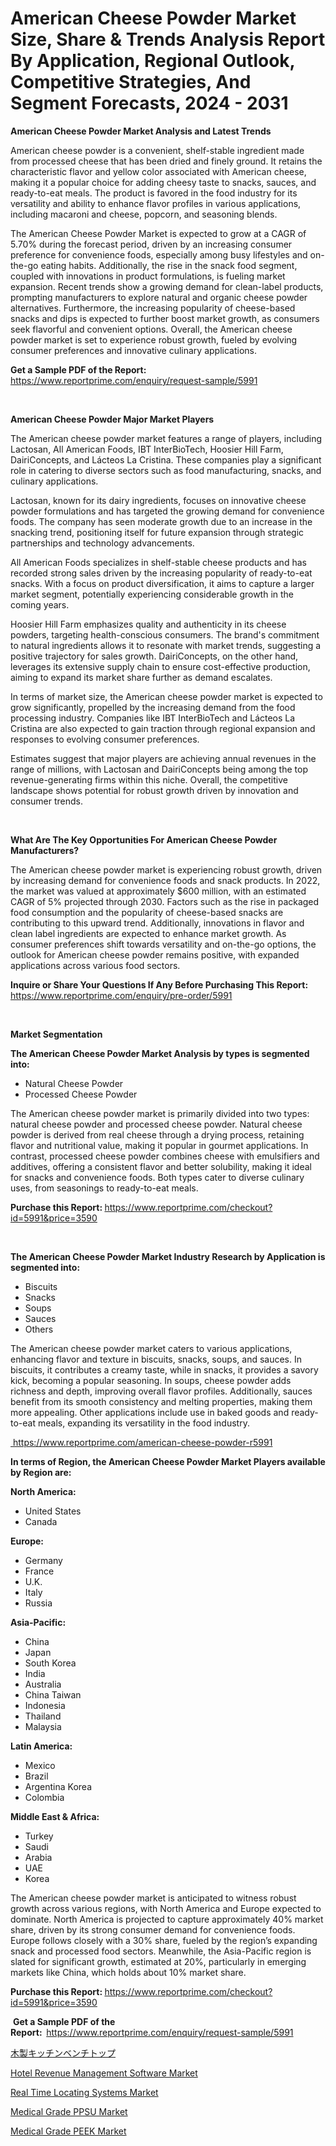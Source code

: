 <p><h1>American Cheese Powder Market Size, Share & Trends Analysis Report By Application, Regional Outlook, Competitive Strategies, And Segment Forecasts, 2024 - 2031</h1></p><p><strong>American Cheese Powder Market Analysis and Latest Trends</strong></p>
<p><p>American cheese powder is a convenient, shelf-stable ingredient made from processed cheese that has been dried and finely ground. It retains the characteristic flavor and yellow color associated with American cheese, making it a popular choice for adding cheesy taste to snacks, sauces, and ready-to-eat meals. The product is favored in the food industry for its versatility and ability to enhance flavor profiles in various applications, including macaroni and cheese, popcorn, and seasoning blends.</p><p>The American Cheese Powder Market is expected to grow at a CAGR of 5.70% during the forecast period, driven by an increasing consumer preference for convenience foods, especially among busy lifestyles and on-the-go eating habits. Additionally, the rise in the snack food segment, coupled with innovations in product formulations, is fueling market expansion. Recent trends show a growing demand for clean-label products, prompting manufacturers to explore natural and organic cheese powder alternatives. Furthermore, the increasing popularity of cheese-based snacks and dips is expected to further boost market growth, as consumers seek flavorful and convenient options. Overall, the American cheese powder market is set to experience robust growth, fueled by evolving consumer preferences and innovative culinary applications.</p></p>
<p><strong>Get a Sample PDF of the Report:&nbsp;</strong> <a href="https://www.reportprime.com/enquiry/request-sample/5991">https://www.reportprime.com/enquiry/request-sample/5991</a></p>
<p>&nbsp;</p>
<p><strong>American Cheese Powder Major Market Players</strong></p>
<p><p>The American cheese powder market features a range of players, including Lactosan, All American Foods, IBT InterBioTech, Hoosier Hill Farm, DairiConcepts, and Lácteos La Cristina. These companies play a significant role in catering to diverse sectors such as food manufacturing, snacks, and culinary applications.</p><p>Lactosan, known for its dairy ingredients, focuses on innovative cheese powder formulations and has targeted the growing demand for convenience foods. The company has seen moderate growth due to an increase in the snacking trend, positioning itself for future expansion through strategic partnerships and technology advancements.</p><p>All American Foods specializes in shelf-stable cheese products and has recorded strong sales driven by the increasing popularity of ready-to-eat snacks. With a focus on product diversification, it aims to capture a larger market segment, potentially experiencing considerable growth in the coming years.</p><p>Hoosier Hill Farm emphasizes quality and authenticity in its cheese powders, targeting health-conscious consumers. The brand's commitment to natural ingredients allows it to resonate with market trends, suggesting a positive trajectory for sales growth. DairiConcepts, on the other hand, leverages its extensive supply chain to ensure cost-effective production, aiming to expand its market share further as demand escalates.</p><p>In terms of market size, the American cheese powder market is expected to grow significantly, propelled by the increasing demand from the food processing industry. Companies like IBT InterBioTech and Lácteos La Cristina are also expected to gain traction through regional expansion and responses to evolving consumer preferences.</p><p>Estimates suggest that major players are achieving annual revenues in the range of millions, with Lactosan and DairiConcepts being among the top revenue-generating firms within this niche. Overall, the competitive landscape shows potential for robust growth driven by innovation and consumer trends.</p></p>
<p>&nbsp;</p>
<p><strong>What Are The Key Opportunities For American Cheese Powder Manufacturers?</strong></p>
<p><p>The American cheese powder market is experiencing robust growth, driven by increasing demand for convenience foods and snack products. In 2022, the market was valued at approximately $600 million, with an estimated CAGR of 5% projected through 2030. Factors such as the rise in packaged food consumption and the popularity of cheese-based snacks are contributing to this upward trend. Additionally, innovations in flavor and clean label ingredients are expected to enhance market growth. As consumer preferences shift towards versatility and on-the-go options, the outlook for American cheese powder remains positive, with expanded applications across various food sectors.</p></p>
<p><strong>Inquire or Share Your Questions If Any Before Purchasing This Report:</strong> <a href="https://www.reportprime.com/enquiry/pre-order/5991">https://www.reportprime.com/enquiry/pre-order/5991</a></p>
<p>&nbsp;</p>
<p><strong>Market Segmentation</strong></p>
<p><strong>The American Cheese Powder Market Analysis by types is segmented into:</strong></p>
<p><ul><li>Natural Cheese Powder</li><li>Processed Cheese Powder</li></ul></p>
<p><p>The American cheese powder market is primarily divided into two types: natural cheese powder and processed cheese powder. Natural cheese powder is derived from real cheese through a drying process, retaining flavor and nutritional value, making it popular in gourmet applications. In contrast, processed cheese powder combines cheese with emulsifiers and additives, offering a consistent flavor and better solubility, making it ideal for snacks and convenience foods. Both types cater to diverse culinary uses, from seasonings to ready-to-eat meals.</p></p>
<p><strong>Purchase this Report:&nbsp;</strong><a href="https://www.reportprime.com/checkout?id=5991&price=3590">https://www.reportprime.com/checkout?id=5991&price=3590</a></p>
<p>&nbsp;</p>
<p><strong>The American Cheese Powder Market Industry Research by Application is segmented into:</strong></p>
<p><ul><li>Biscuits</li><li>Snacks</li><li>Soups</li><li>Sauces</li><li>Others</li></ul></p>
<p><p>The American cheese powder market caters to various applications, enhancing flavor and texture in biscuits, snacks, soups, and sauces. In biscuits, it contributes a creamy taste, while in snacks, it provides a savory kick, becoming a popular seasoning. In soups, cheese powder adds richness and depth, improving overall flavor profiles. Additionally, sauces benefit from its smooth consistency and melting properties, making them more appealing. Other applications include use in baked goods and ready-to-eat meals, expanding its versatility in the food industry.</p></p>
<p><a href="https://www.reportprime.com/american-cheese-powder-r5991">&nbsp;https://www.reportprime.com/american-cheese-powder-r5991</a></p>
<p><strong>In terms of Region, the American Cheese Powder Market Players available by Region are:</strong></p>
<p>
    <p> <strong> North America: </strong>
        <ul>
            <li>United States</li>
            <li>Canada</li>
        </ul>
        </p> 
    <p> <strong> Europe: </strong>
        <ul>
            <li>Germany</li>
            <li>France</li>
            <li>U.K.</li>
            <li>Italy</li>
            <li>Russia</li>
        </ul>
        </p> 
    <p> <strong> Asia-Pacific: </strong>
        <ul>
            <li>China</li>
            <li>Japan</li>
            <li>South Korea</li>
            <li>India</li>
            <li>Australia</li>
            <li>China Taiwan</li>
            <li>Indonesia</li>
            <li>Thailand</li>
            <li>Malaysia</li>
        </ul>
        </p> 
    <p> <strong> Latin America: </strong>
        <ul>
            <li>Mexico</li>
            <li>Brazil</li>
            <li>Argentina Korea</li>
            <li>Colombia</li>
        </ul>
        </p> 
    <p> <strong> Middle East & Africa: </strong>
        <ul>
            <li>Turkey</li>
            <li>Saudi</li>
            <li>Arabia</li>
            <li>UAE</li>
            <li>Korea</li>
        </ul>
    </p>
    </p>
<p><p>The American cheese powder market is anticipated to witness robust growth across various regions, with North America and Europe expected to dominate. North America is projected to capture approximately 40% market share, driven by its strong consumer demand for convenience foods. Europe follows closely with a 30% share, fueled by the region’s expanding snack and processed food sectors. Meanwhile, the Asia-Pacific region is slated for significant growth, estimated at 20%, particularly in emerging markets like China, which holds about 10% market share.</p></p>
<p><strong>Purchase this Report: </strong><a href="https://www.reportprime.com/checkout?id=5991&price=3590">https://www.reportprime.com/checkout?id=5991&price=3590</a></p>
<p>&nbsp;<strong>Get a Sample PDF of the Report:&nbsp;&nbsp;</strong><a href="https://www.reportprime.com/enquiry/request-sample/5991">https://www.reportprime.com/enquiry/request-sample/5991</a></p>
<p><strong></strong></p>
<p><p><a href="https://medium.com/@jordond5lezama/%E6%9C%A8%E8%A3%BD%E3%81%AE%E3%82%AD%E3%83%83%E3%83%81%E3%83%B3%E3%83%99%E3%83%B3%E3%83%81%E3%83%88%E3%83%83%E3%83%97%E5%B8%82%E5%A0%B4%E3%81%AE%E8%A6%8F%E6%A8%A1-%E5%AE%9F%E6%9C%A8-%E3%83%A9%E3%83%9F%E3%83%8D%E3%83%BC%E3%83%88%E6%9C%A8-%E6%8E%A5%E7%9D%80%E6%9C%A8%E5%88%A5-%E8%A3%BD%E5%93%81%E5%88%A5-%E4%BD%8F%E5%AE%85%E7%94%A8-%E5%95%86%E6%A5%AD%E7%94%A8-%E4%B8%96%E7%95%8C%E3%81%AE%E7%94%A3%E6%A5%AD%E5%88%86%E6%9E%90-%E3%82%B7%E3%82%A7%E3%82%A2-%E6%88%90%E9%95%B7-%E3%83%88%E3%83%AC%E3%83%B3%E3%83%89-%E3%81%8A%E3%82%88%E3%81%B32024%E5%B9%B4%E3%81%8B%E3%82%892031%E5%B9%B4%E3%81%BE%E3%81%A7%E3%81%AE%E4%BA%88%E6%B8%AC-82fe87fc51f7">木製キッチンベンチトップ</a></p><p><a href="https://www.linkedin.com/pulse/hotel-revenue-management-software-market-trends-focusing-insight-6ofof?trackingId=8qX0MllVRvy%2FHPHB2Thsig%3D%3D">Hotel Revenue Management Software Market</a></p><p><a href="https://medium.com/@christopher.fisher66709/strategic-market-insights-into-the-global-real-time-locating-systems-market-2024-2031-e0c54f996f42">Real Time Locating Systems Market</a></p><p><a href="https://issuu.com/reportprime-2/docs/medical-grade-ppsu-market-size-2030_1306152446789a">Medical Grade PPSU Market</a></p><p><a href="https://issuu.com/reportprime-2/docs/medical-grade-peek-market-size-2030_a39b993a6fe0d3">Medical Grade PEEK Market</a></p></p>